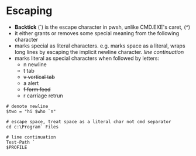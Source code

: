 # Escaping

- __Backtick__ (`) is the escape character in pwsh, unlike CMD.EXE's caret, (^)
- it either grants or removes some special meaning from the following character
- marks special as literal characters. e.g. marks space as a literal, wraps long
  lines by escaping the implicit newline character. *line continuation*
- marks literal as special characters when followed by letters:
  - n newline
  - t tab
  - ~~v vertical tab~~
  - a alert
  - ~~f form feed~~
  - r carriage retrun 


```pwsh
# denote newline
$two = "hi $who `n"

# escape space, treat space as a literal char not cmd separator
cd c:\Program` Files

# line continuation
Test-Path `
$PROFILE
```
